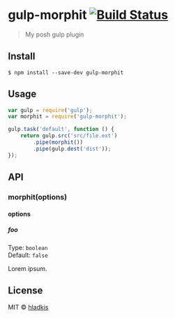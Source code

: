 # gulp-morphit [![Build Status](https://travis-ci.org/stashladki/gulp-morphit.svg?branch=master)](https://travis-ci.org/stashladki/gulp-morphit)

> My posh gulp plugin


## Install

```
$ npm install --save-dev gulp-morphit
```


## Usage

```js
var gulp = require('gulp');
var morphit = require('gulp-morphit');

gulp.task('default', function () {
	return gulp.src('src/file.ext')
		.pipe(morphit())
		.pipe(gulp.dest('dist'));
});
```


## API

### morphit(options)

#### options

##### foo

Type: `boolean`  
Default: `false`

Lorem ipsum.


## License

MIT © [hladkis](https://github.com/stashladki)
